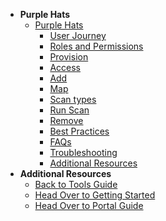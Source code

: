 - **Purple Hats**
  - [Purple Hats](purple-hats/purple-hats-overview)
    -	[User Journey](purple-hats/purple-hats-user-journey)
    -	[Roles and Permissions](purple-hats/purple-hats-roles-and-permissions)
    - [Provision](purple-hats/purple-hats-provision)
    - [Access](purple-hats/purple-hats-access)
    -	[Add](purple-hats/purple-hats-add)
    - [Map](purple-hats/purple-hats-map-axe-to-wcag)
    - [Scan types](purple-hats/purple-hats-scan)
    -	[Run Scan](purple-hats/purple-hats-modify)
    -	[Remove](purple-hats/purple-hats-remove)
    - [Best Practices](purple-hats/purple-hats-best-practices)
    - [FAQs](purple-hats/purple-hats-faqs)
    - [Troubleshooting](purple-hats/purple-hats-troubleshooting)
    - [Additional Resources](purple-hats/purple-hats-additional-resources)        
- **Additional Resources**
  - [Back to Tools Guide](https://docs.developer.tech.gov.sg/docs/ship-hats-tools-guide/#/tools-overview)
  - [Head Over to Getting Started](https://docs.developer.tech.gov.sg/docs/ship-hats-getting-started-guide/#/)
  - [Head Over to Portal Guide](https://docs.developer.tech.gov.sg/docs/ship-hats-portal-guide/#/ship-hats-portal-overview)